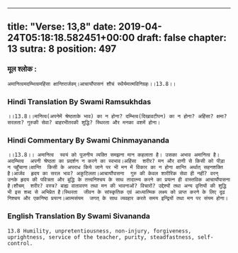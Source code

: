 
---
title: "Verse: 13,8"
date: 2019-04-24T05:18:18.582451+00:00
draft: false
chapter: 13
sutra: 8
position: 497
---
### मूल श्लोक :
```
अमानित्वमदम्भित्वमहिंसा क्षान्तिरार्जवम्।आचार्योपासनं शौचं स्थैर्यमात्मविनिग्रहः।।13.8।।

```

### Hindi Translation By Swami Ramsukhdas
```
।।13.8।।मानित्व(अपनेमें श्रेष्ठताके भाव) का न होना? दम्भित्व(दिखावटीपन) का न होना? अहिंसा? क्षमा? सरलता? गुरुकी सेवा? बाहरभीतरकी शुद्धि? स्थिरता और मनका वशमें होना।

```

### Hindi Commentary By Swami Chinmayananda
```
।।13.8।। अमानित्व  स्वयं को पूजनीय व्यक्ति समझना मान कहलाता है। उसका अभाव अमानित्व है।अदम्भित्व  अपनी श्रेष्ठता का प्रदर्शन न करने का स्वभाव।अहिंसा  शरीर? मन और वाणी से किसी को पीड़ा न पहुँचाना।क्षान्ति  किसी के अपराध किये जाने पर भी मन में विकार का न होना क्षान्ति अर्थात् सहनशक्ति है।आर्जव  हृदय का सरल भाव? अकुटिलता।आचार्योपासना  गुरु की केवल शारीरिक सेवा ही नहीं? वरन् उनके हृदय की पवित्रता और बुद्धि के तत्त्वनिश्चय के साथ तादात्म्य करने का प्रयत्न ही वास्तविक आचार्योपासना है।शौचम्  शरीर? वस्त्र? बाह्य वातावरण तथा मन की भावनाओं? विचारों? उद्देश्यों तथा अन्य वृत्तियों की शुद्धि भी इस शब्द से अभिप्रेत है।स्थिरता  जीवन के सांस्कृतिक एवं आध्यात्मिक लक्ष्य को प्राप्त करने के लिए दृढ़ निश्चय और एकनिष्ठ प्रयत्न।आत्मसंयम  जगत् के साथ व्यवहार करते समय इन्द्रियों तथा मन पर संयम होना।

```

### English Translation By Swami  Sivananda
```
13.8 Humility, unpretentiousness, non-injury, forgiveness, uprightness, service of the teacher, purity, steadfastness, self-control.

```

